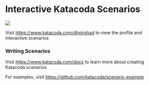 # Interactive Katacoda Scenarios

[![](http://shields.katacoda.com/katacoda/dhnirshad/count.svg)](https://www.katacoda.com/dhnirshad "Get your profile on Katacoda.com")

Visit https://www.katacoda.com/dhnirshad to view the profile and interactive scenarios

### Writing Scenarios
Visit https://www.katacoda.com/docs to learn more about creating Katacoda scenarios

For examples, visit https://github.com/katacoda/scenario-example
